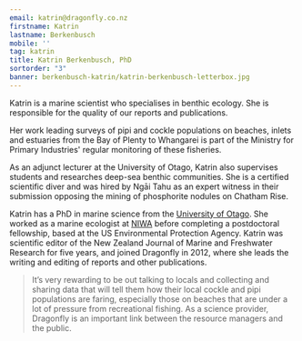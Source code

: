 ```yaml
---
email: katrin@dragonfly.co.nz
firstname: Katrin
lastname: Berkenbusch
mobile: ''
tag: katrin
title: Katrin Berkenbusch, PhD
sortorder: "3"
banner: berkenbusch-katrin/katrin-berkenbusch-letterbox.jpg
---
```

Katrin is a marine scientist who specialises in benthic ecology. She is responsible for the quality of our 
reports and publications.
<!--more-->

Her work leading surveys of pipi and cockle populations on beaches, inlets and 
estuaries from the Bay of Plenty to Whangarei is part of the Ministry for Primary 
Industries' regular monitoring of these fisheries.

As an adjunct lecturer at the University of Otago, Katrin also supervises students 
and researches deep-sea benthic communities. She is a certified scientific diver 
and was hired by Ngāi Tahu as an expert witness in their submission opposing the 
mining of phosphorite nodules on Chatham Rise. 

Katrin has a PhD in marine science from the [University of Otago](http://www.otago.ac.nz/marinescience/research/shelf-and-deep-sea-systems/). She worked as a 
marine ecologist at [NIWA](https://www.niwa.co.nz/) before completing a postdoctoral fellowship, based at the US 
Environmental Protection Agency. Katrin was scientific editor of the New Zealand 
Journal of Marine and Freshwater Research for five years, and joined Dragonfly in 
2012, where she leads the writing and editing of reports and other publications. 

> It’s very rewarding to be out talking to locals and collecting and sharing data 
that will tell them how their local cockle and pipi populations are faring, especially 
those on beaches that are under a lot of pressure from recreational fishing. As a science provider, Dragonfly is an important link between the resource managers 
and the public.

